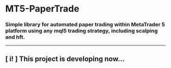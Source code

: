 # MT5-PaperTrade

### Simple library for automated paper trading within MetaTrader 5 platform using any mql5 trading strategy, including scalping and hft.
---
## [ i! ] This project is developing now...
